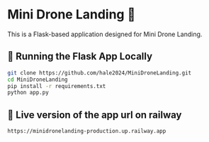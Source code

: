 # Mini Drone Landing 🛬

This is a Flask-based application designed for Mini Drone Landing.

## 🚀 Running the Flask App Locally

```bash
git clone https://github.com/hale2024/MiniDroneLanding.git
cd MiniDroneLanding
pip install -r requirements.txt
python app.py

```

## 🚀 Live version of the app url on railway
```bash
https://minidronelanding-production.up.railway.app
```